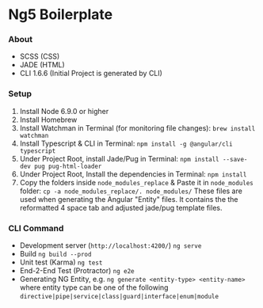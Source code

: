 # Ng5 Boilerplate

### About
- SCSS (CSS)
- JADE (HTML)
- CLI 1.6.6 (Initial Project is generated by CLI)


### Setup
1. Install Node 6.9.0 or higher
2. Install Homebrew
3. Install Watchman in Terminal (for monitoring file changes): `brew install watchman`
4. Install Typescript & CLI in Terminal: `npm install -g @angular/cli typescript`
5. Under Project Root, install Jade/Pug in Terminal: `npm install --save-dev pug pug-html-loader`
6. Under Project Root, Install the dependencies in Terminal: `npm install`
7. Copy the folders inside `node_modules_replace` & Paste it in `node_modules` folder: `cp -a node_modules_replace/. node_modules/`
These files are used when generating the Angular "Entity" files. It contains the the reformatted 4 space tab and adjusted jade/pug template files.


### CLI Command
- Development server (`http://localhost:4200/`)       `ng serve`
- Build                                               `ng build --prod`
- Unit test (Karma)                                   `ng test`
- End-2-End Test (Protractor)                         `ng e2e`
- Generating NG Entity, e.g.                          `ng generate <entity-type> <entity-name>`
  where entity type can be one of the following `directive|pipe|service|class|guard|interface|enum|module`
